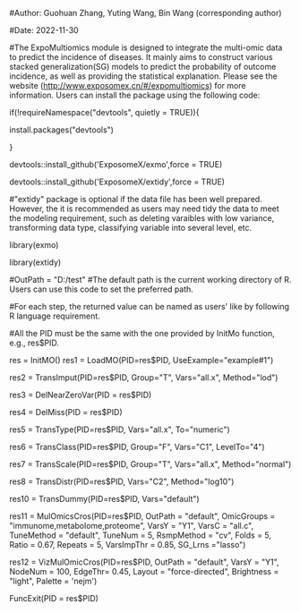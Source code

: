 #Author: Guohuan Zhang, Yuting Wang, Bin Wang (corresponding author)

#Date: 2022-11-30

#The ExpoMultiomics module is designed to integrate the multi-omic data to predict the incidence of diseases. It mainly aims to construct various stacked generalization(SG) models to predict the probability of outcome incidence, as well as providing the statistical explanation. Please see the website (http://www.exposomex.cn/#/expomultiomics) for more information. Users can install the package using the following code:

  if(!requireNamespace("devtools", quietly = TRUE)){

install.packages("devtools")

}

devtools::install_github('ExposomeX/exmo',force = TRUE)

devtools::install_github('ExposomeX/extidy',force = TRUE)


#"extidy" package is optional if the data file has been well prepared. However, the it is recommended as users may need tidy the data to meet the modeling requirement, such as deleting varaibles with low variance, transforming data type, classifying variable into several level, etc.

library(exmo)

library(extidy)

#OutPath = "D:/test" #The default path is the current working directory of R. Users can use this code to set the preferred path.

#For each step, the returned value can be named as users' like by following R language requirement.

#All the PID must be the same with the one provided by InitMo function, e.g., res$PID.

res = InitMO()
res1 = LoadMO(PID=res$PID,
                  UseExample="example#1")

res2 = TransImput(PID=res$PID, Group="T", Vars="all.x", Method="lod")

res3 = DelNearZeroVar(PID = res$PID)

res4 = DelMiss(PID = res$PID)

res5 = TransType(PID=res$PID, Vars="all.x", To="numeric")

res6 = TransClass(PID=res$PID, Group="F", Vars="C1", LevelTo="4")

res7 = TransScale(PID=res$PID, Group="T", Vars="all.x", Method="normal")

res8 = TransDistr(PID=res$PID, Vars="C2", Method="log10")

res10 = TransDummy(PID=res$PID, Vars="default")


res11 = MulOmicsCros(PID=res$PID,
                    OutPath = "default",
                    OmicGroups = "immunome,metabolome,proteome",
                    VarsY = "Y1",
                    VarsC = "all.c",
                    TuneMethod = "default",
                    TuneNum = 5,
                    RsmpMethod = "cv",
                    Folds = 5,
                    Ratio = 0.67,
                    Repeats = 5,
                    VarsImpThr = 0.85,
                    SG_Lrns ="lasso")
                    
                    
res12 = VizMulOmicCros(PID=res$PID,
                   OutPath = "default",
                   VarsY = "Y1",
                   NodeNum = 100,
                   EdgeThr= 0.45,
                   Layout = "force-directed",
                   Brightness = "light",
                   Palette = 'nejm')

FuncExit(PID = res$PID)
